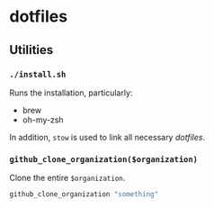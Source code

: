 # dotfiles

## Utilities

### `./install.sh`

Runs the installation, particularly:

- brew
- oh-my-zsh

In addition, `stow` is used to link all necessary _dotfiles_.

### `github_clone_organization($organization)`

Clone the entire `$organization`.

```bash
github_clone_organization "something"
```
